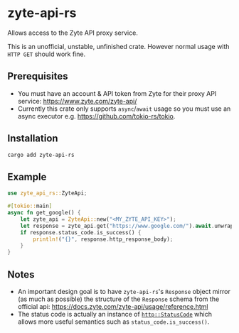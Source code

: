 # zyte-api-rs

Allows access to the Zyte API proxy service.

This is an unofficial, unstable, unfinished crate. However normal usage with `HTTP GET` should work fine.

## Prerequisites

- You must have an account & API token from Zyte for their proxy API service: <https://www.zyte.com/zyte-api/>
- Currently this crate only supports `async`/`await` usage so you must use an async executor e.g. <https://github.com/tokio-rs/tokio>.

## Installation

```bash
cargo add zyte-api-rs
```

## Example

```rust
use zyte_api_rs::ZyteApi;

#[tokio::main]
async fn get_google() {
    let zyte_api = ZyteApi::new("<MY_ZYTE_API_KEY>");
    let response = zyte_api.get("https://www.google.com/").await.unwrap();
    if response.status_code.is_success() {
        println!("{}", response.http_response_body);
    }
}

```

## Notes

- An important design goal is to have `zyte-api-rs`'s `Response` object mirror (as much as possible) the structure of the `Response` schema from the official api: <https://docs.zyte.com/zyte-api/usage/reference.html>
- The status code is actually an instance of [`http::StatusCode`](https://docs.rs/http/latest/http/status/struct.StatusCode.html) which allows more useful semantics such as `status_code.is_success()`.
